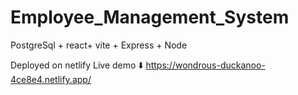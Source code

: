 # Employee_Management_System
 PostgreSql + react+ vite + Express + Node


Deployed on netlify
Live demo ⬇️
https://wondrous-duckanoo-4ce8e4.netlify.app/
